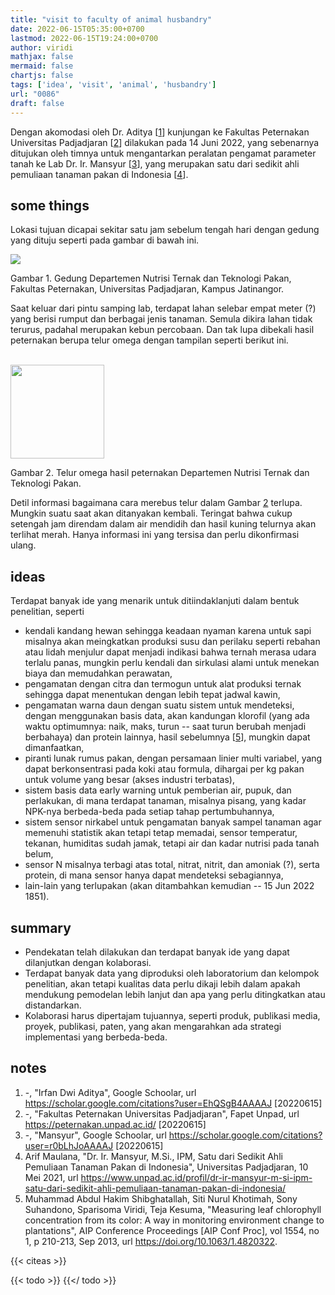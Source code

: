 ```yaml
---
title: "visit to faculty of animal husbandry"
date: 2022-06-15T05:35:00+0700
lastmod: 2022-06-15T19:24:00+0700
author: viridi
mathjax: false
mermaid: false
chartjs: false
tags: ['idea', 'visit', 'animal', 'husbandry']
url: "0086"
draft: false
---
```

Dengan akomodasi oleh Dr. Aditya [[1](#r01)] kunjungan ke Fakultas Peternakan Universitas Padjadjaran [[2](#r02)] dilakukan pada 14 Juni 2022, yang sebenarnya ditujukan oleh timnya untuk mengantarkan peralatan pengamat parameter tanah ke Lab Dr. Ir. Mansyur [[3](#r03)], yang merupakan satu dari sedikit ahli pemuliaan tanaman pakan di Indonesia [[4](#r04)].


## some things
Lokasi tujuan dicapai sekitar satu jam sebelum tengah hari dengan gedung yang dituju seperti pada gambar di bawah ini.

![](https://live.staticflickr.com/65535/52146042615_02bc25fa84.jpg)

Gambar <a name='fig1'>1</a>. Gedung Departemen Nutrisi Ternak dan Teknologi Pakan, Fakultas Peternakan, Universitas Padjadjaran, Kampus Jatinangor.

Saat keluar dari pintu samping lab, terdapat lahan selebar empat meter (?) yang berisi rumput dan berbagai jenis tanaman. Semula dikira lahan tidak terurus, padahal merupakan kebun percobaan. Dan tak lupa dibekali hasil peternakan berupa telur omega dengan tampilan seperti berikut ini.

<br>
<img src="https://live.staticflickr.com/65535/52147423569_11663f535d_m.jpg" style="width: 150px;" />

Gambar <a name='fig2'>2</a>. Telur omega hasil peternakan Departemen Nutrisi Ternak dan Teknologi Pakan.

Detil informasi bagaimana cara merebus telur dalam Gambar [2](#fig2) terlupa. Mungkin suatu saat akan ditanyakan kembali. Teringat bahwa cukup setengah jam direndam dalam air mendidih dan hasil kuning telurnya akan terlihat merah. Hanya informasi ini yang tersisa dan perlu dikonfirmasi ulang.


## ideas
Terdapat banyak ide yang menarik untuk ditiindaklanjuti dalam bentuk penelitian, seperti
+ kendali kandang hewan sehingga keadaan nyaman karena untuk sapi misalnya akan meingkatkan produksi susu dan perilaku seperti rebahan atau lidah menjulur dapat menjadi indikasi bahwa ternah merasa udara terlalu panas, mungkin perlu kendali dan sirkulasi alami untuk menekan biaya dan memudahkan perawatan,
+ pengamatan dengan citra dan termogun untuk alat produksi ternak sehingga dapat menentukan dengan lebih tepat jadwal kawin,
+ pengamatan warna daun dengan suatu sistem untuk mendeteksi, dengan menggunakan basis data, akan kandungan klorofil (yang ada waktu optimumnya: naik, maks, turun -- saat turun berubah menjadi berbahaya) dan protein lainnya, hasil sebelumnya [[5](#r05)], mungkin dapat dimanfaatkan,
+ piranti lunak rumus pakan, dengan persamaan linier multi variabel, yang dapat berkonsentrasi pada koki atau formula, dihargai per kg pakan untuk volume yang besar (akses industri terbatas),
+ sistem basis data early warning untuk pemberian air, pupuk, dan perlakukan, di mana terdapat tanaman, misalnya pisang, yang kadar NPK-nya berbeda-beda pada setiap tahap pertumbuhannya,
+ sistem sensor nirkabel untuk pengamatan banyak sampel tanaman agar memenuhi statistik akan tetapi tetap memadai, sensor temperatur, tekanan, humiditas sudah jamak, tetapi air dan kadar nutrisi pada tanah belum,
+ sensor N misalnya terbagi atas total, nitrat, nitrit, dan amoniak (?), serta protein, di mana sensor hanya dapat mendeteksi sebagiannya,
+ lain-lain yang terlupakan (akan ditambahkan kemudian -- 15 Jun 2022 1851).


## summary
+ Pendekatan telah dilakukan dan terdapat banyak ide yang dapat dilanjutkan dengan kolaborasi.
+ Terdapat banyak data yang diproduksi oleh laboratorium dan kelompok penelitian, akan tetapi kualitas data perlu dikaji lebih dalam apakah mendukung pemodelan lebih lanjut dan apa yang perlu ditingkatkan atau distandarkan.
+ Kolaborasi harus dipertajam tujuannya, seperti produk, publikasi media, proyek, publikasi, paten, yang akan mengarahkan ada strategi implementasi yang berbeda-beda.


## notes
1. <a name='r01'></a>-, "Irfan Dwi Aditya", Google Schoolar, url <https://scholar.google.com/citations?user=EhQSgB4AAAAJ> [20220615]
2. <a name='r02'></a>-, "Fakultas Peternakan Universitas Padjadjaran", Fapet Unpad, 
url <https://peternakan.unpad.ac.id/> [20220615]
3. <a name='r03'></a>-, "Mansyur", Google Schoolar, url <https://scholar.google.com/citations?user=r0bLhJoAAAAJ> [20220615]
4. <a name='r04'></a>Arif Maulana, "Dr. Ir. Mansyur, M.Si., IPM, Satu dari Sedikit Ahli Pemuliaan Tanaman Pakan di Indonesia", Universitas Padjadjaran, 10 Mei 2021, url <https://www.unpad.ac.id/profil/dr-ir-mansyur-m-si-ipm-satu-dari-sedikit-ahli-pemuliaan-tanaman-pakan-di-indonesia/>
5. <a name='r05'></a>Muhammad Abdul Hakim Shibghatallah, Siti Nurul Khotimah, Sony Suhandono, Sparisoma Viridi, Teja Kesuma, "Measuring leaf chlorophyll concentration from its color: A way in monitoring environment change to plantations", AIP Conference Proceedings [AIP Conf Proc], vol 1554, no 1, p 210-213,  Sep 2013, url <https://doi.org/10.1063/1.4820322>.

{{< citeas >}}

{{< todo >}}
{{</ todo >}}